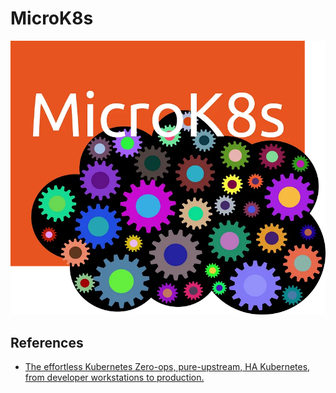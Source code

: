# MicroK8s 
![alt text](image.png)
## References

 - [The effortless Kubernetes
Zero-ops, pure-upstream, HA Kubernetes,
from developer workstations to production.](https://microk8s.io/)
